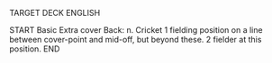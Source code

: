 TARGET DECK
ENGLISH

START
Basic
Extra cover
Back: n. Cricket 1 fielding position on a line between cover-point and mid-off, but beyond these. 2 fielder at this position.
END
